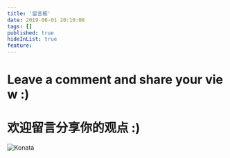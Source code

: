 ```yaml
---
title: '留言板'
date: 2019-06-01 20:10:08
tags: []
published: true
hideInList: true
feature: 
---
```

# Leave a comment and share your view :)
# 欢迎留言分享你的观点 :)

![Konata](https://user-images.githubusercontent.com/12698567/40700912-4b2c5824-640e-11e8-9694-7a212f66dc7e.jpg)
